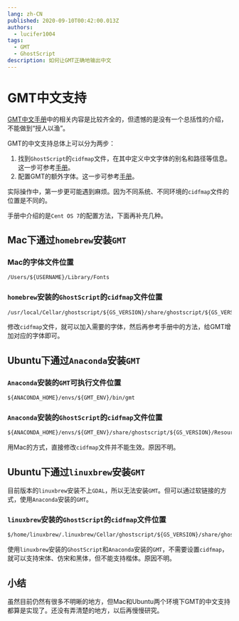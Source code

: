 ```yaml
---
lang: zh-CN
published: 2020-09-10T00:42:00.013Z
authors: 
  - lucifer1004
tags:
  - GMT
  - GhostScript
description: 如何让GMT正确地输出中文
---
```


# GMT中文支持

[GMT中文手册](https://docs.gmt-china.org/latest/chinese/)中的相关内容是比较齐全的，但遗憾的是没有一个总括性的介绍，不能做到“授人以渔”。

<!--truncate-->

GMT的中文支持总体上可以分为两步：

1. 找到`GhostScript`的`cidfmap`文件，在其中定义中文字体的别名和路径等信息。这一步可参考[手册](https://docs.gmt-china.org/latest/chinese/custom-fonts/#windows)。
2. 配置GMT的额外字体。这一步可参考[手册](https://docs.gmt-china.org/latest/chinese/linux/#gmt)。

实际操作中，第一步更可能遇到麻烦。因为不同系统、不同环境的`cidfmap`文件的位置是不同的。

手册中介绍的是`Cent OS 7`的配置方法，下面再补充几种。

## Mac下通过`homebrew`安装`GMT`

### Mac的字体文件位置

```txt
/Users/${USERNAME}/Library/Fonts
```

### `homebrew`安装的`GhostScript`的`cidfmap`文件位置

```txt
/usr/local/Cellar/ghostscript/${GS_VERSION}/share/ghostscript/${GS_VERSION}/Resource/Init/cidfmap
```

修改`cidfmap`文件，就可以加入需要的字体，然后再参考手册中的方法，给GMT增加对应的字体即可。

## Ubuntu下通过`Anaconda`安装`GMT`

### `Anaconda`安装的`GMT`可执行文件位置

```txt
${ANACONDA_HOME}/envs/${GMT_ENV}/bin/gmt
```

### `Anaconda`安装的`GhostScript`的`cidfmap`文件位置

```txt
${ANACONDA_HOME}/envs/${GMT_ENV}/share/ghostscript/${GS_VERSION}/Resource/Init/cidfmap
```

用Mac的方式，直接修改`cidfmap`文件并不能生效。原因不明。

## Ubuntu下通过`linuxbrew`安装`GMT`

目前版本的`linuxbrew`安装不上`GDAL`，所以无法安装`GMT`。但可以通过软链接的方式，使用`Anaconda`安装的`GMT`。

### `linuxbrew`安装的`GhostScript`的`cidfmap`文件位置

```txt
$/home/linuxbrew/.linuxbrew/Cellar/ghostscript/${GS_VERSION}/share/ghostscript/${GS_VERSION}/Resource/Init/cidfmap
```

使用`linuxbrew`安装的`GhostScript`和`Anaconda`安装的`GMT`，不需要设置`cidfmap`，就可以支持宋体、仿宋和黑体，但不能支持楷体。原因不明。

## 小结

虽然目前仍然有很多不明晰的地方，但Mac和Ubuntu两个环境下GMT的中文支持都算是实现了。还没有弄清楚的地方，以后再慢慢研究。

<Utterances />
